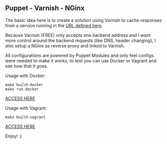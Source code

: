 ## Puppet - Varnish - NGinx

The basic idea here is to create a solution using Varnish to cache responses from a service running in the [URL defined here](https://github.com/DevOpsLib/puppet-varnish-nginx/blob/master/manifests/init.pp#L7).

Because Varnish (FREE) only accepts one backend address and I want more control around the backend requests (like DNS, header changing), I also setup a NGinx as reverse proxy and linked to Varnish.

All configurations are powered by Puppet Modules and only feel configs were needed to make it works, to test you can use Docker or Vagrant and see how that it goes.

Usage with Docker:
```
make build-docker
make run-docker
```
[ACCESS HERE](http://localhost:80)


Usage with Vagrant:
```
make build-vagrant
```
[ACCESS HERE](http://localhost:8080)


Enjoy! :)
